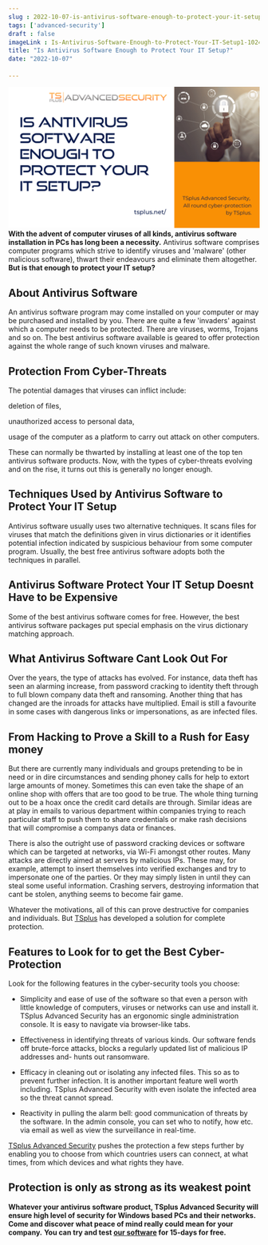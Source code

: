 ```yaml
---
slug : 2022-10-07-is-antivirus-software-enough-to-protect-your-it-setup
tags: ['advanced-security']
draft : false 
imageLink : Is-Antivirus-Software-Enough-to-Protect-Your-IT-Setup1-1024x576.png
title: "Is Antivirus Software Enough to Protect Your IT Setup?"
date: "2022-10-07"

---
```


 [![](./images/Is-Antivirus-Software-Enough-to-Protect-Your-IT-Setup1-1024x576.png)](https://tsplus.net/advanced-security/)**With the advent of computer viruses of all kinds, antivirus software installation in PCs has long been a necessity.** Antivirus software comprises computer programs which strive to identify viruses and 'malware' (other malicious software), thwart their endeavours and eliminate them altogether. **But is that enough to protect your IT setup?**

## About Antivirus Software

An antivirus software program may come installed on your computer or may be purchased and installed by you. There are quite a few 'invaders' against which a computer needs to be protected. There are viruses, worms, Trojans and so on. The best antivirus software available is geared to offer protection against the whole range of such known viruses and malware.

## Protection From Cyber-Threats

The potential damages that viruses can inflict include:

deletion of files,

unauthorized access to personal data,

usage of the computer as a platform to carry out attack on other computers.

These can normally be thwarted by installing at least one of the top ten antivirus software products. Now, with the types of cyber-threats evolving and on the rise, it turns out this is generally no longer enough.

## Techniques Used by Antivirus Software to Protect Your IT Setup

Antivirus software usually uses two alternative techniques. It scans files for viruses that match the definitions given in virus dictionaries or it identifies potential infection indicated by suspicious behaviour from some computer program. Usually, the best free antivirus software adopts both the techniques in parallel.

## Antivirus Software Protect Your IT Setup Doesnt Have to be Expensive

Some of the best antivirus software comes for free. However, the best antivirus software packages put special emphasis on the virus dictionary matching approach.

## What Antivirus Software Cant Look Out For

Over the years, the type of attacks has evolved. For instance, data theft has seen an alarming increase, from password cracking to identity theft through to full blown company data theft and ransoming. Another thing that has changed are the inroads for attacks have multiplied. Email is still a favourite in some cases with dangerous links or impersonations, as are infected files.

## From Hacking to Prove a Skill to a Rush for Easy money

But there are currently many individuals and groups pretending to be in need or in dire circumstances and sending phoney calls for help to extort large amounts of money. Sometimes this can even take the shape of an online shop with offers that are too good to be true. The whole thing turning out to be a hoax once the credit card details are through. Similar ideas are at play in emails to various department within companies trying to reach particular staff to push them to share credentials or make rash decisions that will compromise a companys data or finances.

There is also the outright use of password cracking devices or software which can be targeted at networks, via Wi-Fi amongst other routes. Many attacks are directly aimed at servers by malicious IPs. These may, for example, attempt to insert themselves into verified exchanges and try to impersonate one of the parties. Or they may simply listen in until they can steal some useful information. Crashing servers, destroying information that cant be stolen, anything seems to become fair game.

Whatever the motivations, all of this can prove destructive for companies and individuals. But [TSplus](https://tsplus.net/) has developed a solution for complete protection.

## Features to Look for to get the Best Cyber-Protection

Look for the following features in the cyber-security tools you choose:

- Simplicity and ease of use of the software so that even a person with little knowledge of computers, viruses or networks can use and install it. TSplus Advanced Security has an ergonomic single administration console. It is easy to navigate via browser-like tabs.
    
- Effectiveness in identifying threats of various kinds. Our software fends off brute-force attacks, blocks a regularly updated list of malicious IP addresses and- hunts out ransomware.
    
- Efficacy in cleaning out or isolating any infected files. This so as to prevent further infection. It is another important feature well worth including. TSplus Advanced Security with even isolate the infected area so the threat cannot spread.
    
- Reactivity in pulling the alarm bell: good communication of threats by the software. In the admin console, you can set who to notify, how etc. via email as well as view the surveillance in real-time.
    

[TSplus Advanced Security](https://tsplus.net/advanced-security/) pushes the protection a few steps further by enabling you to choose from which countries users can connect, at what times, from which devices and what rights they have.

## Protection is only as strong as its weakest point

**Whatever your antivirus software product, TSplus Advanced Security will ensure high level of security for Windows based PCs and their networks.** **Come and discover what peace of mind really could mean for your company.** **You can try and test [our software](https://tsplus.net/) for 15-days for free.**
